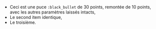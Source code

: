 * Ceci est une puce `:black_bullet` de 30 points, remontée de 10 points, avec les autres paramètres laissés intacts,
* Le second item identique,
* Le troisième.
